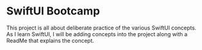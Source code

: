 # SwiftUI Bootcamp

This project is all about deliberate practice of the various SwiftUI concepts.  As I learn SwiftUI, I will be adding concepts into the project along with a ReadMe that explains the concept.
